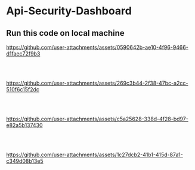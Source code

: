 ﻿# Api-Security-Dashboard


## Run this code on local machine

https://github.com/user-attachments/assets/0590642b-ae10-4f96-9466-d1faec72f9b3

</br>
</br>

https://github.com/user-attachments/assets/269c3b44-2f38-47bc-a2cc-510f6c15f2dc

</br>
</br>

https://github.com/user-attachments/assets/c5a25628-338d-4f28-bd97-e82a5b137430

</br>
</br>

https://github.com/user-attachments/assets/1c27dcb2-41b1-415d-87a1-c349d08b13e5
